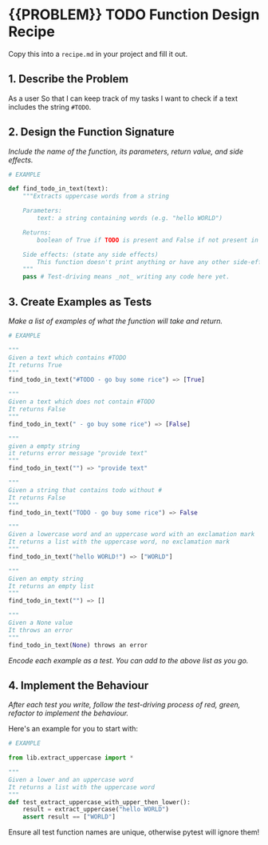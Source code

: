 # {{PROBLEM}} TODO Function Design Recipe

Copy this into a `recipe.md` in your project and fill it out.

## 1. Describe the Problem

As a user
So that I can keep track of my tasks
I want to check if a text includes the string `#TODO`.

## 2. Design the Function Signature

_Include the name of the function, its parameters, return value, and side effects._

```python
# EXAMPLE

def find_todo_in_text(text):
    """Extracts uppercase words from a string

    Parameters: 
        text: a string containing words (e.g. "hello WORLD")

    Returns:
        boolean of True if TODO is present and False if not present in text e.g True

    Side effects: (state any side effects)
        This function doesn't print anything or have any other side-effects
    """
    pass # Test-driving means _not_ writing any code here yet.
```

## 3. Create Examples as Tests

_Make a list of examples of what the function will take and return._

```python
# EXAMPLE

"""
Given a text which contains #TODO 
It returns True
"""
find_todo_in_text("#TODO - go buy some rice") => [True]

"""
Given a text which does not contain #TODO 
It returns False
"""
find_todo_in_text(" - go buy some rice") => [False]

"""
given a empty string 
it returns error message "provide text"
"""
find_todo_in_text("") => "provide text"

"""
Given a string that contains todo without # 
It returns False
"""
find_todo_in_text("TODO - go buy some rice") => False

"""
Given a lowercase word and an uppercase word with an exclamation mark
It returns a list with the uppercase word, no exclamation mark
"""
find_todo_in_text("hello WORLD!") => ["WORLD"]

"""
Given an empty string
It returns an empty list
"""
find_todo_in_text("") => []

"""
Given a None value
It throws an error
"""
find_todo_in_text(None) throws an error
```

_Encode each example as a test. You can add to the above list as you go._

## 4. Implement the Behaviour

_After each test you write, follow the test-driving process of red, green, refactor to implement the behaviour._

Here's an example for you to start with:

```python
# EXAMPLE

from lib.extract_uppercase import *

"""
Given a lower and an uppercase word
It returns a list with the uppercase word
"""
def test_extract_uppercase_with_upper_then_lower():
    result = extract_uppercase("hello WORLD")
    assert result == ["WORLD"]
```

Ensure all test function names are unique, otherwise pytest will ignore them!

